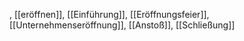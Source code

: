 , [[eröffnen]], [[Einführung]], [[Eröffnungsfeier]], [[Unternehmenseröffnung]], [[Anstoß]], [[Schließung]]